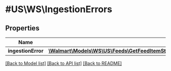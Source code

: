 # #US\WS\IngestionErrors

## Properties

Name | Type | Description | Notes
------------ | ------------- | ------------- | -------------
**ingestionError** | [**\Walmart\Models\WS\US\Feeds\GetFeedItemStatus200ResponseIngestionErrorsIngestionErrorInner[]**](GetFeedItemStatus200ResponseIngestionErrorsIngestionErrorInner.md) |  | [optional]


[[Back to Model list]](../) [[Back to API list]](../../Api/US/WS) [[Back to README]](../../README.md)
